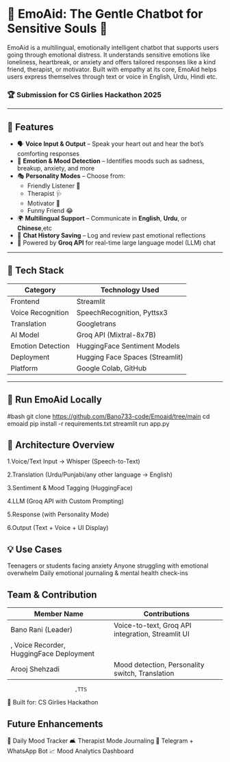 # 🧠 EmoAid: The Gentle Chatbot for Sensitive Souls 💬

EmoAid is a multilingual, emotionally intelligent chatbot that supports users going through emotional 
distress. It understands sensitive emotions like loneliness, heartbreak, or anxiety and offers tailored responses 
like a kind friend, therapist, or motivator. Built with empathy at its core, EmoAid helps users express themselves 
through text or voice in English, Urdu, Hindi etc.

### 🏆 Submission for CS Girlies Hackathon 2025

---

## 🌟 Features

- 🗣️ **Voice Input & Output** – Speak your heart out and hear the bot’s comforting responses
- 🧠 **Emotion & Mood Detection** – Identifies moods such as sadness, breakup, anxiety, and more
- 🎭 **Personality Modes** – Choose from:  
  - Friendly Listener 🤗  
  - Therapist 🩺  
  - Motivator 💪  
  - Funny Friend 😂  
- 🌍 **Multilingual Support** – Communicate in **English**, **Urdu**, or **Chinese**,etc
- 📝 **Chat History Saving** – Log and review past emotional reflections
- 🤖 Powered by **Groq API** for real-time large language model (LLM) chat

---

## 🧰 Tech Stack

| Category             | Technology Used                    |
|----------------------|------------------------------------|
| Frontend             | Streamlit                          |
| Voice Recognition    | SpeechRecognition, Pyttsx3         |
| Translation          | Googletrans                        |
| AI Model             | Groq API (Mixtral-8x7B)            |
| Emotion Detection    | HuggingFace Sentiment Models       |
| Deployment           | Hugging Face Spaces (Streamlit)    |
| Platform             | Google Colab, GitHub               |

---

## 🚀 Run EmoAid Locally

#bash
git clone https://github.com/Bano733-code/Emoaid/tree/main
cd emoaid
pip install -r requirements.txt
streamlit run app.py

## 📌 Architecture Overview

1.Voice/Text Input → Whisper (Speech-to-Text)

2.Translation (Urdu/Punjabi/any other language → English)

3.Sentiment & Mood Tagging (HuggingFace)

4.LLM (Groq API with Custom Prompting)

5.Response (with Personality Mode)

6.Output (Text + Voice + UI Display)

## 💡 Use Cases

Teenagers or students facing anxiety
Anyone struggling with emotional overwhelm
Daily emotional journaling & mental health check-ins

## Team & Contribution
| Member Name           | Contributions                                     |
| ---------------       | ------------------------------------------------- |
| Bano Rani (Leader)    | Voice-to-text, Groq API integration, Streamlit UI
|                       , Voice Recorder, HuggingFace Deployment 
| Arooj Shehzadi        | Mood detection, Personality switch, Translation   |
                          ,TTS
🎯 Built for: CS Girlies Hackathon

## Future Enhancements
🧭 Daily Mood Tracker
🛋️ Therapist Mode Journaling
🤖 Telegram + WhatsApp Bot
📈 Mood Analytics Dashboard
